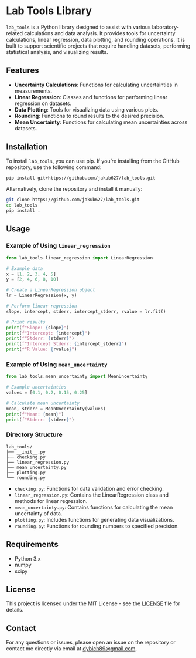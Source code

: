 # Lab Tools Library

`lab_tools` is a Python library designed to assist with various laboratory-related calculations and data analysis. It provides tools for uncertainty calculations, linear regression, data plotting, and rounding operations. It is built to support scientific projects that require handling datasets, performing statistical analysis, and visualizing results.

## Features

- **Uncertainty Calculations**: Functions for calculating uncertainties in measurements.
- **Linear Regression**: Classes and functions for performing linear regression on datasets.
- **Data Plotting**: Tools for visualizing data using various plots.
- **Rounding**: Functions to round results to the desired precision.
- **Mean Uncertainty**: Functions for calculating mean uncertainties across datasets.

## Installation

To install `lab_tools`, you can use pip. If you’re installing from the GitHub repository, use the following command:

```bash
pip install git+https://github.com/jakub627/lab_tools.git
```

Alternatively, clone the repository and install it manually:

```bash
git clone https://github.com/jakub627/lab_tools.git
cd lab_tools
pip install .
```

## Usage

### Example of Using `linear_regression`

```python
from lab_tools.linear_regression import LinearRegression

# Example data
x = [1, 2, 3, 4, 5]
y = [2, 4, 6, 8, 10]

# Create a LinearRegression object
lr = LinearRegression(x, y)

# Perform linear regression
slope, intercept, stderr, intercept_stderr, rvalue = lr.fit()

# Print results
print(f"Slope: {slope}")
print(f"Intercept: {intercept}")
print(f"Stderr: {stderr}")
print(f"Intercept Stderr: {intercept_stderr}")
print(f"R Value: {rvalue}")


```

### Example of Using `mean_uncertainty`

```python
from lab_tools.mean_uncertainty import MeanUncertainty

# Example uncertainties
values = [0.1, 0.2, 0.15, 0.25]

# Calculate mean uncertainty
mean, stderr = MeanUncertainty(values)
print(f"Mean: {mean}")
print(f"Stderr: {stderr}")

```

### Directory Structure

```plaintext
lab_tools/
├── __init__.py
├── checking.py
├── linear_regression.py
├── mean_uncertainty.py
├── plotting.py
└── rounding.py
```

- `checking.py`: Functions for data validation and error checking.
- `linear_regression.py`: Contains the LinearRegression class and methods for linear regression.
- `mean_uncertainty.py`: Contains functions for calculating the mean uncertainty of data.
- `plotting.py`: Includes functions for generating data visualizations.
- `rounding.py`: Functions for rounding numbers to specified precision.

## Requirements

- Python 3.x
- numpy
- scipy

## License

This project is licensed under the MIT License - see the [LICENSE](./LICENSE) file for details.

## Contact

For any questions or issues, please open an issue on the repository or contact me directly via email at <dybich89@gmail.com>.

